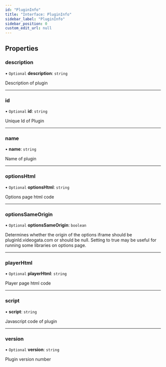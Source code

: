 ```yaml
---
id: "PluginInfo"
title: "Interface: PluginInfo"
sidebar_label: "PluginInfo"
sidebar_position: 0
custom_edit_url: null
---
```


## Properties

### description

• `Optional` **description**: `string`

Description of plugin

___

### id

• `Optional` **id**: `string`

Unique Id of Plugin

___

### name

• **name**: `string`

Name of plugin

___

### optionsHtml

• `Optional` **optionsHtml**: `string`

Options page html code

___

### optionsSameOrigin

• `Optional` **optionsSameOrigin**: `boolean`

Determines whether the origin of the options iframe
should be pluginId.videogata.com or should be null.
Setting to true may be useful for running some libraries
on options page.

___

### playerHtml

• `Optional` **playerHtml**: `string`

Player page html code

___

### script

• **script**: `string`

Javascript code of plugin

___

### version

• `Optional` **version**: `string`

Plugin version number
